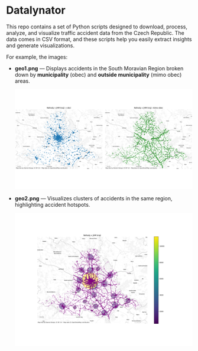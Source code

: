 # Datalynator

This repo contains a set of Python scripts designed to download, process, analyze, and visualize traffic accident data from the Czech Republic. The data comes in CSV format, and these scripts help you easily extract insights and generate visualizations.

For example, the images:

- **geo1.png** — Displays accidents in the South Moravian Region broken down by **municipality** (obec) and **outside municipality** (mimo obec) areas.

  ![Accidents by municipality and outside municipality (geo1)](geo1.png)

- **geo2.png** — Visualizes clusters of accidents in the same region, highlighting accident hotspots.

  ![Clusters of accidents in South Moravian Region (geo2)](geo2.png)

